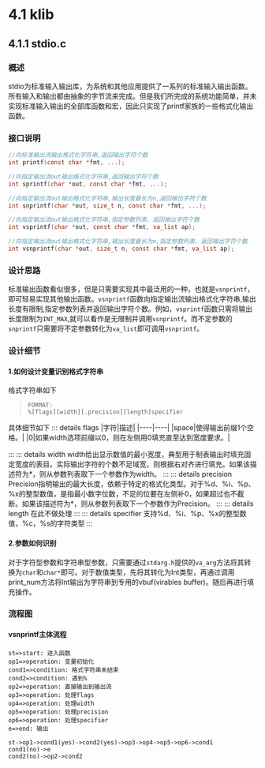 # 4.1 klib
## 4.1.1 stdio.c
### 概述
  stdio为标准输入输出库，为系统和其他应用提供了一系列的标准输入输出函数。所有输入和输出都由抽象的字节流来完成。但是我们所完成的系统功能简单，并未实现标准输入输出的全部库函数和宏，因此只实现了printf家族的一些格式化输出函数。

### 接口说明
```c
//向标准输出流输出格式化字符串,返回输出字符个数
int printf(const char *fmt, ...);

//向指定输出流out输出格式化字符串,返回输出字符个数
int sprintf(char *out, const char *fmt, ...);

//向指定输出流out输出格式化字符串,输出长度最长为n,返回输出字符个数
int snprintf(char *out, size_t n, const char *fmt, ...);

//向指定输出流out输出格式化字符串,指定参数列表，返回输出字符个数
int vsprintf(char *out, const char *fmt, va_list ap); 

//向指定输出流out输出格式化字符串,输出长度最长为n,指定参数列表，返回输出字符个数
int vsnprintf(char *out, size_t n, const char *fmt, va_list ap);

```

### 设计思路
标准输出函数看似很多，但是只需要实现其中最泛用的一种，也就是``vsnprintf``，即可轻易实现其他输出函数。``vsnprintf``函数向指定输出流输出格式化字符串,输出长度有限制,指定参数列表并返回输出字符个数。例如，``vsprintf``函数只需将输出长度限制为``INT_MAX``,就可以看作是无限制并调用``vsnprintf``。而不定参数的``snprintf``只需要将不定参数转化为``va_list``即可调用``vsnprintf``。

### 设计细节
#### 1.如何设计变量识别格式字符串
格式字符串如下
>     FORMAT:
>     %[flags][width][.precision][length]specifier
具体细节如下
::: details flags
|字符|描述|
|----|----|
|space|使得输出前缀1个空格。|
|0|如果width选项前缀以0，则在左侧用0填充直至达到宽度要求。|

:::
::: details width
width给出显示数值的最小宽度，典型用于制表输出时填充固定宽度的表目。实际输出字符的个数不足域宽，则根据右对齐进行填充。如果该描述符为*，则从参数列表取下一个参数作为width。
:::
::: details precision
Precision指明输出的最大长度，依赖于特定的格式化类型。对于%d、%i、%p、%x的整型数值，是指最小数字位数，不足的位要在左侧补0，如果超过也不截断。如果该描述符为*，则从参数列表取下一个参数作为Precision。
:::
::: details length
在此不做处理
:::
::: details specifier
支持%d、%i、%p、%x的整型数值，%c，%s的字符类型
:::
#### 2.参数如何识别
对于字符型参数和字符串型参数，只需要通过``stdarg.h``提供的``va_arg``方法将其转换为``char``和``char*``即可。对于数值类型，先将其转化为Int类型，再通过调用print_num方法将Int输出为字符串到专用的vbuf(virables buffer)。随后再进行填充操作。

### 流程图
#### vsnprintf主体流程
```flow
st=>start: 进入函数
op1=>operation: 变量初始化
cond1=>condition: 格式字符串未结束
cond2=>condition: 遇到%
op2=>operation: 直接输出到输出流
op3=>operation: 处理flags
op4=>operation: 处理width
op5=>operation: 处理precision
op6=>operation: 处理specifier
e=>end: 输出

st->op1->cond1(yes)->cond2(yes)->op3->op4->op5->op6->cond1
cond1(no)->e
cond2(no)->op2->cond2
```
